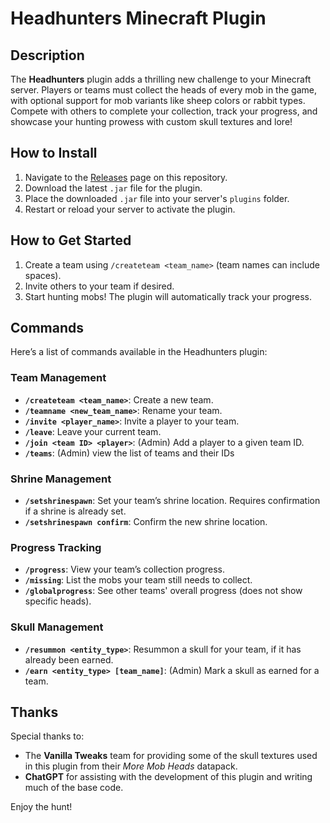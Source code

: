 # Headhunters Minecraft Plugin

## Description
The **Headhunters** plugin adds a thrilling new challenge to your Minecraft server. Players or teams must collect the heads of every mob in the game, with optional support for mob variants like sheep colors or rabbit types. Compete with others to complete your collection, track your progress, and showcase your hunting prowess with custom skull textures and lore!

## How to Install
1. Navigate to the [Releases](https://github.com/joeShuff/Minecraft-Headhunters/releases) page on this repository.
2. Download the latest `.jar` file for the plugin.
3. Place the downloaded `.jar` file into your server's `plugins` folder.
4. Restart or reload your server to activate the plugin.

## How to Get Started
1. Create a team using `/createteam <team_name>` (team names can include spaces).
2. Invite others to your team if desired.
3. Start hunting mobs! The plugin will automatically track your progress.

## Commands
Here’s a list of commands available in the Headhunters plugin:

### Team Management
- **`/createteam <team_name>`**: Create a new team.
- **`/teamname <new_team_name>`**: Rename your team.
- **`/invite <player_name>`**: Invite a player to your team.
- **`/leave`**: Leave your current team.
- **`/join <team ID> <player>`**: (Admin) Add a player to a given team ID.
- **`/teams`**: (Admin) view the list of teams and their IDs

### Shrine Management
- **`/setshrinespawn`**: Set your team’s shrine location. Requires confirmation if a shrine is already set.
- **`/setshrinespawn confirm`**: Confirm the new shrine location.

### Progress Tracking
- **`/progress`**: View your team’s collection progress.
- **`/missing`**: List the mobs your team still needs to collect.
- **`/globalprogress`**: See other teams' overall progress (does not show specific heads).

### Skull Management
- **`/resummon <entity_type>`**: Resummon a skull for your team, if it has already been earned.
- **`/earn <entity_type> [team_name]`**: (Admin) Mark a skull as earned for a team.

## Thanks
Special thanks to:
- The **Vanilla Tweaks** team for providing some of the skull textures used in this plugin from their *More Mob Heads* datapack.
- **ChatGPT** for assisting with the development of this plugin and writing much of the base code.

Enjoy the hunt!
